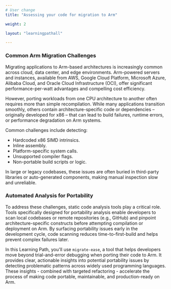 ```yaml
---
# User change
title: "Assessing your code for migration to Arm"

weight: 2

layout: "learningpathall"

---
```


### Common Arm Migration Challenges

Migrating applications to Arm-based architectures is increasingly common across cloud, data center, and edge environments. Arm-powered servers and instances, available from AWS, Google Cloud Platform, Microsoft Azure, Alibaba Cloud, and Oracle Cloud Infrastructure (OCI), offer significant performance-per-watt advantages and compelling cost efficiency.

However, porting workloads from one CPU architecture to another often requires more than simple recompilation. While many applications transition smoothly, others contain architecture-specific code or dependencies – originally developed for x86 – that can lead to build failures, runtime errors, or performance degradation on Arm systems.

Common challenges include detecting:
* Hardcoded x86 SIMD intrinsics.
* Inline assembly.
* Platform-specific system calls.
* Unsupported compiler flags.
* Non-portable build scripts or logic.

In large or legacy codebases, these issues are often buried in third-party libraries or auto-generated components, making manual inspection slow and unreliable.

### Automated Analysis for Portability
To address these challenges, static code analysis tools play a critical role. Tools specifically designed for portability analysis enable developers to scan local codebases or remote repositories (e.g., GitHub) and pinpoint architecture-specific constructs before attempting compilation or deployment on Arm. By surfacing portability issues early in the development cycle, code scanning reduces time-to-first-build and helps prevent complex failures later.

In this Learning Path, you'll use `migrate-ease`, a tool that helps developers move beyond trial-and-error debugging when porting their code to Arm. It provides clear, actionable insights into potential portability issues by detecting problematic patterns across widely used programming languages. These insights - combined with targeted refactoring - accelerate the process of making code portable, maintainable, and production-ready on Arm.

